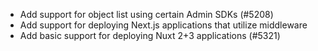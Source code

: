 - Add support for object list using certain Admin SDKs (#5208)
- Add support for deploying Next.js applications that utilize middleware
- Add basic support for deploying Nuxt 2+3 applications (#5321)
